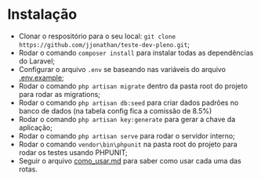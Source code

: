 # Instalação

- Clonar o respositório para o seu local: `git clone https://github.com/jjonathan/teste-dev-pleno.git`;
- Rodar o comando `composer install` para instalar todas as dependências do Laravel;
- Configurar o arquivo `.env` se baseando nas variáveis do arquivo [.env.example](/.env.example);
- Rodar o comando `php artisan migrate` dentro da pasta root do projeto para rodar as migrations;
- Rodar o comando `php artisan db:seed` para criar dados padrões no banco de dados (na tabela config fica a comissão de 8.5%)
- Rodar o comando `php artisan key:generate` para gerar a chave da aplicação;
- Rodar o comando `php artisan serve` para rodar o servidor interno;
- Rodar o comando `vendor\bin\phpunit` na pasta root do projeto para rodar os testes usando PHPUNIT;
- Seguir o arquivo [como_usar.md](/como_usar.md) para saber como usar cada uma das rotas.